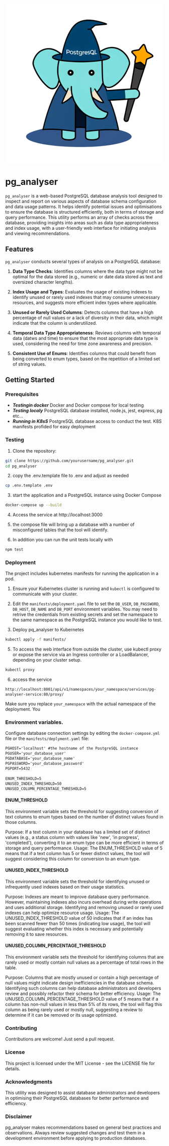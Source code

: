 ![pg analyser logo](https://github.com/radicalgeek/pg_analyser/blob/main/src/public/logo.webp?raw=true)
# pg_analyser

`pg_analyser` is a web-based PostgreSQL database analysis tool designed to inspect and report on various aspects of database schema configuration and data usage patterns. It helps identify potential issues and optimisations to ensure the database is structured efficiently, both in terms of storage and query performance. This utility performs an array of checks across the database, providing insights into areas such as data type appropriateness and index usage, with a user-friendly web interface for initiating analysis and viewing recommendations.

## Features

`pg_analyser` conducts several types of analysis on a PostgreSQL database:

1. **Data Type Checks**: Identifies columns where the data type might not be optimal for the data stored (e.g., numeric or date data stored as text and oversized character lengths).

2. **Index Usage and Types**: Evaluates the usage of existing indexes to identify unused or rarely used indexes that may consume unnecessary resources, and suggests more efficient index types where applicable.

3. **Unused or Rarely Used Columns**: Detects columns that have a high percentage of null values or a lack of diversity in their data, which might indicate that the column is underutilized.

4. **Temporal Data Type Appropriateness**: Reviews columns with temporal data (datws and time) to ensure that the most appropriate data type is used, considering the need for time zone awareness and precision.

5. **Consistent Use of Enums**: Identifies columns that could benefit from being converted to enum types, based on the repetition of a limited set of string values.

## Getting Started

### Prerequisites

- ***Testingin docker*** Docker and Docker compose for local testing
- ***Testing localy*** PostgreSQL database installed, node.js, jest, express, pg etc...
- ***Running in K8sS*** PostgreSQL database access to conduct the test. K8S manifests profided for easy deployment 

### Testing

1. Clone the repository:

```bash
git clone https://github.com/yourusername/pg_analyser.git
cd pg_analyser
```
2. copy the .env.template file to .env and adjust as needed
```bash
cp .env.template .env
```

3. start the application and a PostgreSQL instance using Docker Compose
```bash
docker-compose up --build
```

4. Access the service at http://localhost:3000 

5. the compose file will bring up a database with a number of misconfigured tables that the tool will identify. 

6. In addition you can run the unit tests locally with 
```bash
npm test
```

### Deployment

The project includes kubernetes manifests for running the application in a pod. 

1. Ensure your Kubernetes cluster is running and `kubectl` is configured to communicate with your cluster.

2. Edit the `manifests\deployment.yaml` file to set the `DB_USER`, `DB_PASSWORD`, `DB_HOST`, `DB_NAME` and `DB_PORT` environment variables. You may need to retrive the credentials from existing secrets and set the namespace to the same namespace as the PostgreSQL instance you would like to test. 

4. Deploy pq_analyser to Kubernetes
```bash
kubectl apply -f manifests/
```

5. To access the web interface from outside the cluster, use kubectl proxy or expose the service via an Ingress controller or a LoadBalancer, depending on your cluster setup.
```bash
kubectl proxy
```

6. access the service 
```
http://localhost:8001/api/v1/namespaces/your_namespace/services/pg-analyser-service:80/proxy/

```
Make sure you replace `your_namespace` with the actual namespace of the deployment. You

### Environment variables. 

Configure database connection settings by editing the `docker-compose.yml` file or the `manifests/deplyment.yaml` file:
```
PGHOST='localhost' #the hostname of the PostgreSQL instance
PGUSER='your_database_user'
PGDATABASE='your_database_name'
PGPASSWORD='your_database_password'
PGPORT=5432

ENUM_THRESHOLD=5
UNUSED_INDEX_THRESHOLD=50
UNUSED_COLUMN_PERCENTAGE_THRESHOLD=5
```


#### ENUM_THRESHOLD
This environment variable sets the threshold for suggesting conversion of text columns to enum types based on the number of distinct values found in those columns.

Purpose: If a text column in your database has a limited set of distinct values (e.g., a status column with values like 'new', 'in progress', 'completed'), converting it to an enum type can be more efficient in terms of storage and query performance.
Usage: The ENUM_THRESHOLD value of 5 means that if a text column has 5 or fewer distinct values, the tool will suggest considering this column for conversion to an enum type.

#### UNUSED_INDEX_THRESHOLD
This environment variable sets the threshold for identifying unused or infrequently used indexes based on their usage statistics.

Purpose: Indexes are meant to improve database query performance. However, maintaining indexes also incurs overhead during write operations and uses additional storage. Identifying and removing unused or rarely used indexes can help optimize resource usage.
Usage: The UNUSED_INDEX_THRESHOLD value of 50 indicates that if an index has been scanned fewer than 50 times (indicating low usage), the tool will suggest evaluating whether this index is necessary and potentially removing it to save resources.

#### UNUSED_COLUMN_PERCENTAGE_THRESHOLD
This environment variable sets the threshold for identifying columns that are rarely used or mostly contain null values as a percentage of total rows in the table.

Purpose: Columns that are mostly unused or contain a high percentage of null values might indicate design inefficiencies in the database schema. Identifying such columns can help database administrators and developers review and possibly refactor their schema for better efficiency.
Usage: The UNUSED_COLUMN_PERCENTAGE_THRESHOLD value of 5 means that if a column has non-null values in less than 5% of its rows, the tool will flag this column as being rarely used or mostly null, suggesting a review to determine if it can be removed or its usage optimized.

### Contributing
Contributions are welcome! Just send a pull request.

### License
This project is licensed under the MIT License - see the LICENSE file for details.

### Acknowledgments
This utility was designed to assist database administrators and developers in optimising their PostgreSQL databases for better performance and efficiency.

### Disclaimer
pg_analyser makes recommendations based on general best practices and observations. Always review suggested changes and test them in a development environment before applying to production databases.
